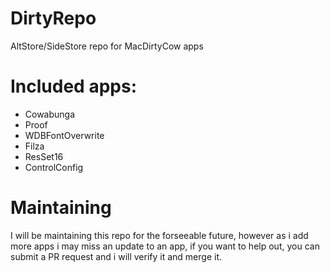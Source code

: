 # DirtyRepo
AltStore/SideStore repo for MacDirtyCow apps

# Included apps:
- Cowabunga
- Proof
- WDBFontOverwrite
- Filza
- ResSet16
- ControlConfig

# Maintaining
I will be maintaining this repo for the forseeable future, however as i add more apps i may miss an update to an app, if you want to help out, you can submit a PR request and i will verify it and merge it.
